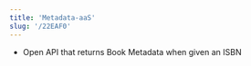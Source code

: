 ```yaml
---
title: 'Metadata-aaS'
slug: '/22EAF0'
---
```


- Open API that returns Book Metadata when given an ISBN
